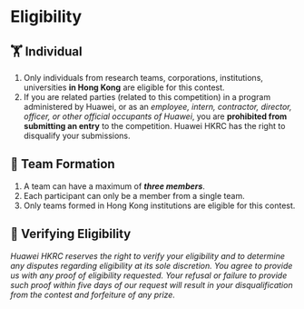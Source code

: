 # Eligibility

## 🏋 Individual

1. Only individuals from research teams, corporations, institutions, universities **in Hong Kong** are eligible for this contest.
2. If you are related parties \(related to this competition\) in a program administered by Huawei, or as an _employee, intern, contractor, director, officer, or other official occupants of Huawei_, you are **prohibited from submitting an entry** to the competition. Huawei HKRC has the right to disqualify your submissions.

## 👯 Team Formation

1. A team can have a maximum of _**three members**_.
2. Each participant can only be a member from a single team.
3. Only teams formed in Hong Kong institutions are eligible for this contest.

## 🔎 Verifying Eligibility

_Huawei HKRC reserves the right to verify your eligibility and to determine any disputes regarding eligibility at its sole discretion. You agree to provide us with any proof of eligibility requested. Your refusal or failure to provide such proof within five days of our request will result in your disqualification from the contest and forfeiture of any prize._

